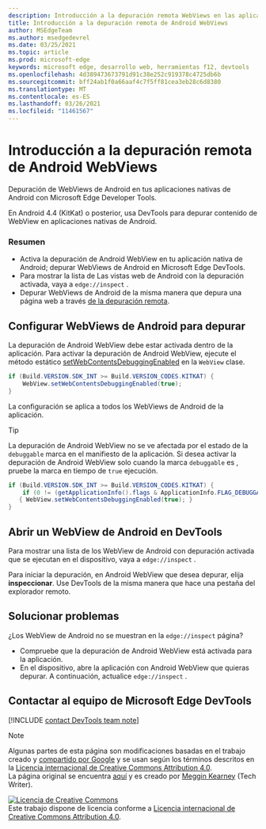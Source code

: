 ```yaml
---
description: Introducción a la depuración remota WebViews en las aplicaciones nativas de Android con Microsoft Edge Developer Tools.
title: Introducción a la depuración remota de Android WebViews
author: MSEdgeTeam
ms.author: msedgedevrel
ms.date: 03/25/2021
ms.topic: article
ms.prod: microsoft-edge
keywords: microsoft edge, desarrollo web, herramientas f12, devtools
ms.openlocfilehash: 4d389473673791d91c38e252c919378c4725db6b
ms.sourcegitcommit: bff24ab1f0a66aaf4c7f5ff81cea3eb28c6d8380
ms.translationtype: MT
ms.contentlocale: es-ES
ms.lasthandoff: 03/26/2021
ms.locfileid: "11461567"
---
```

<!-- Copyright Meggin Kearney 

   Licensed under the Apache License, Version 2.0 (the "License");
   you may not use this file except in compliance with the License.
   You may obtain a copy of the License at

       http://www.apache.org/licenses/LICENSE-2.0

   Unless required by applicable law or agreed to in writing, software
   distributed under the License is distributed on an "AS IS" BASIS,
   WITHOUT WARRANTIES OR CONDITIONS OF ANY KIND, either express or implied.
   See the License for the specific language governing permissions and
   limitations under the License.  -->  
# <a name="get-started-with-remote-debugging-android-webviews"></a>Introducción a la depuración remota de Android WebViews  

Depuración de WebViews de Android en tus aplicaciones nativas de Android con Microsoft Edge Developer Tools.  

En Android 4.4 \(KitKat\) o posterior, usa DevTools para depurar contenido de WebView en aplicaciones nativas de Android.  

### <a name="summary"></a>Resumen  

*   Activa la depuración de Android WebView en tu aplicación nativa de Android; depurar WebViews de Android en Microsoft Edge DevTools.  
*   Para mostrar la lista de Las vistas web de Android con la depuración activada, vaya a `edge://inspect` .  
*   Depurar WebViews de Android de la misma manera que depura una página web a través [de la depuración remota][RemoteDebuggingGettingStarted].  

## <a name="configure-android-webviews-to-debug"></a>Configurar WebViews de Android para depurar  

La depuración de Android WebView debe estar activada dentro de la aplicación.  Para activar la depuración de Android WebView, ejecute el método estático [setWebContentsDebuggingEnabled][AndroidDeveloperWebViewsSetWebContentsDebuggingEnabled] en la `WebView` clase.  

```java
if (Build.VERSION.SDK_INT >= Build.VERSION_CODES.KITKAT) {
    WebView.setWebContentsDebuggingEnabled(true);
}
```  

La configuración se aplica a todos los WebViews de Android de la aplicación.  

> [!TIP]
> La depuración de Android WebView no se ve afectada por el estado de la `debuggable` marca en el manifiesto de la aplicación.  Si desea activar la depuración de Android WebView solo cuando la marca `debuggable` es , pruebe la marca en tiempo de `true` ejecución.  
> 
> ```java
> if (Build.VERSION.SDK_INT >= Build.VERSION_CODES.KITKAT) {
>     if (0 != (getApplicationInfo().flags & ApplicationInfo.FLAG_DEBUGGABLE))
>    { WebView.setWebContentsDebuggingEnabled(true); }
> }
> ```  

## <a name="open-an-android-webview-in-devtools"></a>Abrir un WebView de Android en DevTools  

Para mostrar una lista de los WebView de Android con depuración activada que se ejecutan en el dispositivo, vaya a `edge://inspect` .  

Para iniciar la depuración, en Android WebView que desea depurar, elija **inspeccionar**.  Use DevTools de la misma manera que hace una pestaña del explorador remoto.  

<!--
:::image type="complex" source=".images/webview-debugging.msft.png" alt-text="Inspecting elements in an Android WebView" lightbox=".images/webview-debugging.msft.png":::
   Inspecting elements in an Android WebView  
:::image-end:::  

The gray graphics listed with the Android WebView represent its size and position relative to the screen of the device.  If your Android WebViews have titles set, the titles are listed as well.  
-->  

## <a name="troubleshoot"></a>Solucionar problemas  

¿Los WebView de Android no se muestran en la `edge://inspect` página?  

*   Compruebe que la depuración de Android WebView está activada para la aplicación.  
*   En el dispositivo, abre la aplicación con Android WebView que quieras depurar.  A continuación, actualice `edge://inspect` .  

## <a name="getting-in-touch-with-the-microsoft-edge-devtools-team"></a>Contactar al equipo de Microsoft Edge DevTools  

[!INCLUDE [contact DevTools team note](../includes/contact-devtools-team-note.md)]  

<!-- links -->  

[RemoteDebuggingGettingStarted]: ./index.md "Introducción a la depuración remota de dispositivos Android | Microsoft Docs"  

[AndroidDeveloperWebViewsSetWebContentsDebuggingEnabled]: https://developer.android.com/reference/android/webkit/WebView.html#setWebContentsDebuggingEnabled(boolean) "setWebContentsDebuggingEnabled- WebView | Desarrolladores de Android"  

> [!NOTE]
> Algunas partes de esta página son modificaciones basadas en el trabajo creado y [compartido por Google][GoogleSitePolicies] y se usan según los términos descritos en la [Licencia internacional de Creative Commons Attribution 4.0][CCA4IL].  
> La página original se encuentra [aquí](https://developers.google.com/web/tools/chrome-devtools/remote-debugging/webviews) y es creado por [Meggin Kearney][MegginKearney] \(Tech Writer\).  

[![Licencia de Creative Commons][CCby4Image]][CCA4IL]  
Este trabajo dispone de licencia conforme a [Licencia internacional de Creative Commons Attribution 4.0][CCA4IL].  

[CCA4IL]: http://creativecommons.org/licenses/by/4.0  
[CCby4Image]: https://i.creativecommons.org/l/by/4.0/88x31.png  
[GoogleSitePolicies]: https://developers.google.com/terms/site-policies  
[KayceBasques]: https://developers.google.com/web/resources/contributors/kaycebasques  
[MegginKearney]: https://developers.google.com/web/resources/contributors/megginkearney  
